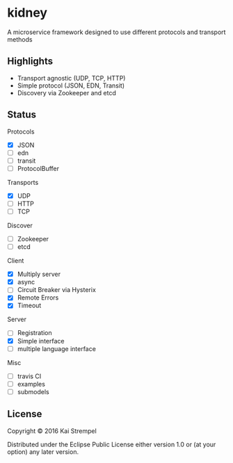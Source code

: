 # kidney

A microservice framework designed to use different protocols and transport methods

## Highlights

- Transport agnostic (UDP, TCP, HTTP)
- Simple protocol (JSON, EDN, Transit)
- Discovery via Zookeeper and etcd

## Status

Protocols
- [x] JSON
- [ ] edn
- [ ] transit
- [ ] ProtocolBuffer

Transports
- [x] UDP
- [ ] HTTP
- [ ] TCP

Discover
- [ ] Zookeeper
- [ ] etcd

Client
- [x] Multiply server
- [x] async
- [ ] Circuit Breaker via Hysterix
- [x] Remote Errors
- [x] Timeout

Server
- [ ] Registration
- [x] Simple interface
- [ ] multiple language interface

Misc
- [ ] travis CI
- [ ] examples
- [ ] submodels

## License

Copyright © 2016 Kai Strempel

Distributed under the Eclipse Public License either version 1.0 or (at
your option) any later version.
